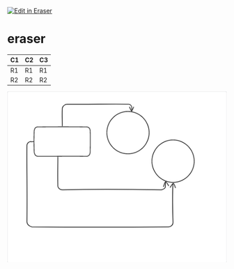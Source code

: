 <p><a target="_blank" href="https://app.eraser.io/workspace/SY3hUhCz4i6FNyUVKdMK" id="edit-in-eraser-github-link"><img alt="Edit in Eraser" src="https://firebasestorage.googleapis.com/v0/b/second-petal-295822.appspot.com/o/images%2Fgithub%2FOpen%20in%20Eraser.svg?alt=media&amp;token=968381c8-a7e7-472a-8ed6-4a6626da5501"></a></p>

# eraser




| C1 | C2 | C3 |
| ----- | ----- | ----- |
| R1 | R1 | R1 |
| R2 | R2 | R2 |
![Figure 1](/.eraser/SY3hUhCz4i6FNyUVKdMK___DeemGI1Ggkftn7wWxq7SfjBNFAs2___---figure---MIMPrSsRGKw8FarOG6Fak---figure---K55G80OifjrotP0fM6igTw.png "Figure 1")




<!--- Eraser file: https://app.eraser.io/workspace/SY3hUhCz4i6FNyUVKdMK --->
